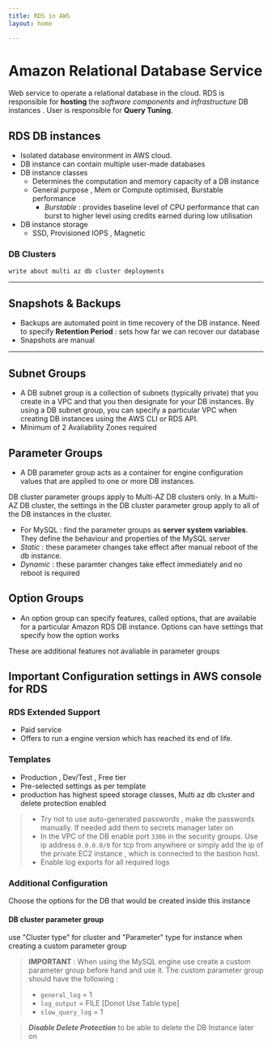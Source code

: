 ```yaml
---
title: RDS in AWS
layout: home

---
```


# Amazon Relational Database Service 
Web service to operate a relational database in the cloud.
RDS is responsible for **hosting** the *software components* and *infrastructure* DB instances .
User is responsible for **Query Tuning**.

## RDS DB instances
- Isolated database environment in AWS cloud.
- DB instance can contain multiple user-made databases
- DB instance classes
    - Determines the computation and memory capacity of a DB instance
    - General purpose , Mem or Compute optimised, Burstable performance
        - *Burstable* : provides baseline level of CPU performance that can burst to higher level using credits earned during low utilisation
- DB instance storage
    - SSD, Provisioned IOPS , Magnetic
### DB Clusters
    write about multi az db cluster deployments

-----------------
## Snapshots & Backups
- Backups are automated point in time recovery of the DB instance. Need to specify **Retention Period** : sets how far we can recover our database
- Snapshots are manual
----------------
## Subnet Groups
 - A DB subnet group is a collection of subnets (typically private) that you create in a VPC and that you then designate for your DB instances. By using a DB subnet group, you can specify a particular VPC when creating DB instances using the AWS CLI or RDS API. 
 - Minimum of 2 Avaliability Zones required

## Parameter Groups
 - A DB parameter group acts as a container for engine configuration values that are applied to one or more DB instances.

DB cluster parameter groups apply to Multi-AZ DB clusters only. In a Multi-AZ DB cluster, the settings in the DB cluster parameter group apply to all of the DB instances in the cluster. 

  - For MySQL : find the parameter groups as **server system variables**. They define the behaviour and properties of the MySQL server
- *Static* : these parameter changes take effect after manual reboot of the db instance.
- *Dynamic* : these paramter changes take effect immediately and no reboot is required

## Option Groups
- An option group can specify features, called options, that are available for a particular Amazon RDS DB instance. Options can have settings that specify how the option works

These are additional features not avaliable in parameter groups

## Important Configuration settings in AWS console for RDS
### RDS Extended Support
- Paid service
- Offers to run a engine version which has reached its end of life.
### Templates
-   Production , Dev/Test , Free tier
-   Pre-selected settings as per template 
-   production has highest speed storage classes, Multi az db cluster and delete protection enabled

>  - Try not to use auto-generated passwords , make the passwords manually. If needed add them to secrets manager later on
> - In the VPC of the DB enable port ``` 3306 ``` in the security groups. Use ip address ``` 0.0.0.0/0 ``` for tcp from anywhere or simply add the ip of the private EC2 instance , which is connected to the bastion host.
> - Enable log exports for all required logs

### Additional Configuration
Choose the options for the DB that would be created inside this instance

#### DB cluster parameter group
use "Cluster type" for cluster and "Parameter" type for instance when creating a custom parameter group

> **IMPORTANT** : When using the MySQL engine use create a custom parameter group before hand and use it.
The custom parameter group should have the following :
>- ```general_log``` = 1
>- ```log_output``` = FILE [Donot Use Table type]
>- ```slow_query_log``` = 1

> ***Disable Delete Protection*** to be able to delete the DB Instance later on




